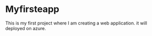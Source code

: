 # Myfirsteapp
This is my first project where I am creating a web application. it will deployed on azure.
